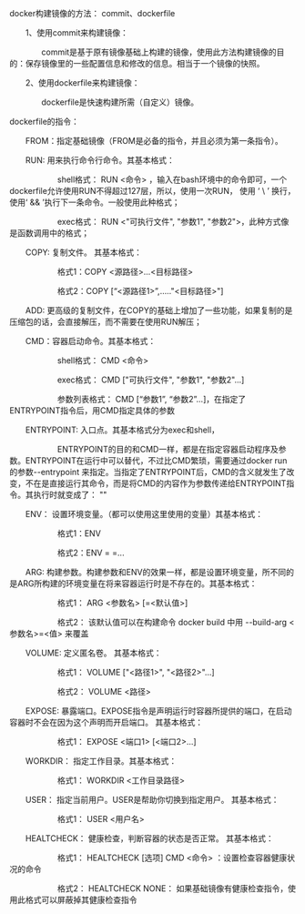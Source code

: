 docker构建镜像的方法：   commit、dockerfile

　　1、使用commit来构建镜像：

　　　　commit是基于原有镜像基础上构建的镜像，使用此方法构建镜像的目的：保存镜像里的一些配置信息和修改的信息。相当于一个镜像的快照。

　　2、使用dockerfile来构建镜像：

　　　　dockerfile是快速构建所需（自定义）镜像。

dockerfile的指令：

　　FROM：指定基础镜像（FROM是必备的指令，并且必须为第一条指令）。

　　RUN: 用来执行命令行命令。其基本格式：

　　　　　　shell格式： RUN  <命令>  ，输入在bash环境中的命令即可，一个dockerfile允许使用RUN不得超过127层，所以，使用一次RUN， 使用 ‘ \ ’ 换行，使用‘ && ’执行下一条命令。一般使用此种格式；

　　　　　　exec格式： RUN  <"可执行文件", "参数1", "参数2">，此种方式像是函数调用中的格式；

　　COPY:  复制文件。 其基本格式：

　　　　　　格式1：COPY <源路径>...<目标路径>

　　　　　　格式2：COPY [“<源路径1>”,....."<目标路径>"]

　　ADD: 更高级的复制文件，在COPY的基础上增加了一些功能，如果复制的是压缩包的话，会直接解压，而不需要在使用RUN解压；

　　CMD：容器启动命令。其基本格式：

　　　　　　shell格式： CMD <命令>

　　　　　　exec格式： CMD ["可执行文件", "参数1", "参数2"...]

　　　　　　参数列表格式： CMD [“参数1”, “参数2”...]，在指定了ENTRYPOINT指令后，用CMD指定具体的参数

　　ENTRYPOINT: 入口点。其基本格式分为exec和shell，

　　　　　　ENTRYPOINT的目的和CMD一样，都是在指定容器启动程序及参数。ENTRYPOINT在运行中可以替代，不过比CMD繁琐，需要通过docker run 的参数--entrypoint 来指定。当指定了ENTRYPOINT后，CMD的含义就发生了改变，不在是直接运行其命令，而是将CMD的内容作为参数传递给ENTRYPOINT指令。其执行时就变成了：  <ENTRYPOINT> "<CMD>"

　　ENV： 设置环境变量。（都可以使用这里使用的变量）其基本格式：

　　　　　　格式1：ENV <key> <value>

　　　　　　格式2：ENV <key1>=<value1> <key2>=<value>...

　　ARG: 构建参数。构建参数和ENV的效果一样，都是设置环境变量，所不同的是ARG所构建的环境变量在将来容器运行时是不存在的。其基本格式：

　　　　　　格式1： ARG <参数名> [=<默认值>]

　　　　　　格式2： 该默认值可以在构建命令 docker build  中用 --build-arg <参数名>=<值> 来覆盖

　　VOLUME: 定义匿名卷。 其基本格式：

　　　　　　格式1： VOLUME ["<路径1>", "<路径2>"...]

　　　　　　格式2： VOLUME <路径>

　　EXPOSE:  暴露端口。EXPOSE指令是声明运行时容器所提供的端口，在启动容器时不会在因为这个声明而开启端口。 其基本格式：

　　　　　　格式1： EXPOSE <端口1> [<端口2>...]

　　WORKDIR： 指定工作目录。其基本格式：

　　　　　　格式1： WORKDIR <工作目录路径>

　　USER： 指定当前用户。USER是帮助你切换到指定用户。 其基本格式：

　　　　　　格式1： USER <用户名>

　　HEALTCHECK： 健康检查，判断容器的状态是否正常。 其基本格式：

　　　　　　格式1： HEALTCHECK [选项] CMD <命令> ：设置检查容器健康状况的命令

　　　　　　格式2： HEALTCHECK NONE： 如果基础镜像有健康检查指令，使用此格式可以屏蔽掉其健康检查指令